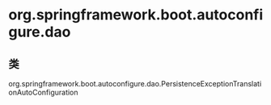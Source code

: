 # org.springframework.boot.autoconfigure.dao

## 类

org.springframework.boot.autoconfigure.dao.PersistenceExceptionTranslationAutoConfiguration




